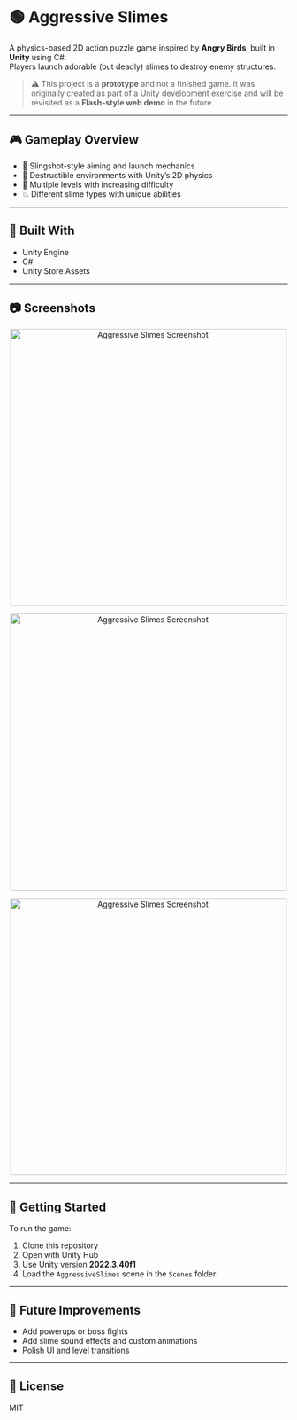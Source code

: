 # 🟢 Aggressive Slimes

A physics-based 2D action puzzle game inspired by **Angry Birds**, built in **Unity** using C#.  
Players launch adorable (but deadly) slimes to destroy enemy structures.
> ⚠️ This project is a **prototype** and not a finished game. It was originally created as part of a Unity development exercise and will be revisited as a **Flash-style web demo** in the future.

---

## 🎮 Gameplay Overview

- 🏹 Slingshot-style aiming and launch mechanics
- 🧱 Destructible environments with Unity’s 2D physics
- 🎯 Multiple levels with increasing difficulty
- 💥 Different slime types with unique abilities

---

## 🧰 Built With

- Unity Engine
- C#
- Unity Store Assets
  
---

## 📷 Screenshots

<p align="center">
  <img src="https://github.com/user-attachments/assets/ec2ada45-09b4-4c80-b760-fd0813f79dd2" alt="Aggressive Slimes Screenshot" width="500"/>
</p>
<p align="center">
  <img src="https://github.com/user-attachments/assets/e83ac932-e097-4d66-be8e-22873568ea71" alt="Aggressive Slimes Screenshot" width="500"/>
</p>
<p align="center">
  <img src="https://github.com/user-attachments/assets/06524a05-df2a-449c-8cab-f2c19cee93c1" alt="Aggressive Slimes Screenshot" width="500"/>
</p>

---

## 🚀 Getting Started

To run the game:

1. Clone this repository
2. Open with Unity Hub
3. Use Unity version **2022.3.40f1**
4. Load the `AggressiveSlimes` scene in the `Scenes` folder

---

## 🎯 Future Improvements

- Add powerups or boss fights
- Add slime sound effects and custom animations
- Polish UI and level transitions

---

## 📄 License

MIT
